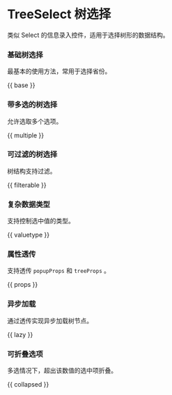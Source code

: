 # TreeSelect 树选择

类似 Select 的信息录入控件，适用于选择树形的数据结构。

### 基础树选择

最基本的使用方法，常用于选择省份。

{{ base }}

### 带多选的树选择

允许选取多个选项。

{{ multiple }}

### 可过滤的树选择

树结构支持过滤。

{{ filterable }}

### 复杂数据类型

支持控制选中值的类型。

{{ valuetype }}

### 属性透传

支持透传 `popupProps` 和 `treeProps` 。

{{ props }}

### 异步加载

通过透传实现异步加载树节点。

{{ lazy }}

### 可折叠选项

多选情况下，超出该数值的选中项折叠。

{{ collapsed }}
